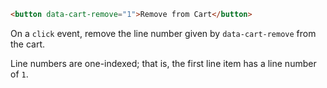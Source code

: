 ```html
<button data-cart-remove="1">Remove from Cart</button>
```

On a `click` event, remove the line number given by `data-cart-remove` from the cart.

Line numbers are one-indexed; that is, the first line item has a line number of `1`.
